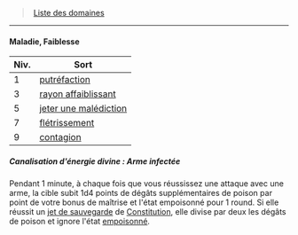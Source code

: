 ﻿---
!GenericItem
Id: cleric_priest_hd.md#maladie-faiblesse
ParentLink: cleric_priest_hd.md#liste-des-domaines
Name: Maladie, Faiblesse
ParentName: Liste des domaines
NameLevel: 4
Attributes: {}
---
> [Liste des domaines](hd_cleric_priest_liste_des_domaines.md)

---

#### Maladie, Faiblesse

|Niv.|Sort|
|---|---|
|1|[putréfaction](hd_spells_putrefaction.md)|
|3|[rayon affaiblissant](hd_spells_rayon_affaiblissant.md)|
|5|[jeter une malédiction](hd_spells_jeter_une_malediction.md)|
|7|[flétrissement](hd_spells_fletrissement.md)|
|9|[contagion](hd_spells_contagion.md)|

##### Canalisation d'énergie divine : Arme infectée

Pendant 1 minute, à chaque fois que vous réussissez une attaque avec une arme, la cible subit 1d4 points de dégâts supplémentaires de poison par point de votre bonus de maîtrise et l'état empoisonné pour 1 round. Si elle réussit un [jet de sauvegarde](hd_abilities_jets_de_sauvegarde.md) de [Constitution](hd_abilities_constitution.md), elle divise par deux les dégâts de poison et ignore l'état [empoisonné](hd_conditions_empoisonne.md).

